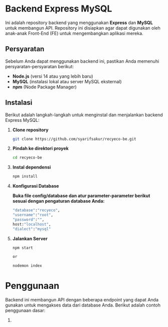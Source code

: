 # Backend Express MySQL

Ini adalah repository backend yang menggunakan **Express** dan **MySQL** untuk membangun API. Repository ini disiapkan agar dapat digunakan oleh anak-anak Front-End (FE) untuk mengembangkan aplikasi mereka.

## Persyaratan

Sebelum Anda dapat menggunakan backend ini, pastikan Anda memenuhi persyaratan-persyaratan berikut:

- **Node.js** (versi 14 atau yang lebih baru)
- **MySQL** (instalasi lokal atau server MySQL eksternal)
- **npm** (Node Package Manager)

## Instalasi

Berikut adalah langkah-langkah untuk menginstal dan menjalankan backend Express MySQL:

1. **Clone repository**

   ```bash
   git clone https://github.com/syarifsakur/recyeco-be.git

2. **Pindah ke direktori proyek**

    ```bash
    cd recyeco-be

3. **Instal dependensi**

    ```bash
    npm install

4. **Konfigurasi Database**

    **Buka file config/database dan atur parameter-parameter berikut sesuai dengan pengaturan database Anda:**

    ```bash
    "database":"recyeco",
    "username":"root",
    "password":"",
    host:"localhost",
    "dialect":"mysql"

5. **Jalankan Server**

    ```bash
    npm start

    or

    nodemon index

# Penggunaan

Backend ini membangun API dengan beberapa endpoint yang dapat Anda gunakan untuk mengakses data dari database Anda. Berikut adalah contoh penggunaan dasar:

1. 